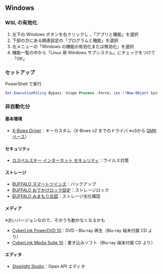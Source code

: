 ## Windows

### WSL の有効化
1. 左下の Windows ボタンを右クリックし 、「アプリと機能」を選択
2. 下部の方にある関連設定の「プログラムと機能」を選択
3. 左メニューの「Windows の機能の有効化または無効化」を選択
4. 機能一覧の中から「Linux 用 Windows サブシステム」にチェックをつけて「OK」

### セットアップ

PowerShell で実行
```powershell
Set-ExecutionPolicy Bypass -Scope Process -Force; iex ((New-Object System.Net.WebClient).DownloadString('https://raw.githubusercontent.com/h-yoshikawa44/dotfiles/main/Windows/install.ps1'))
```

### 非自動化分
#### 基本環境
- [X-Bows Driver](https://x-bows.com/pages/software)：キーカスタム（X-Bows v2 までのドライバ ※v3から [QMK ベース](https://x-bows.com/blogs/blog/how-to-use-qmk-keyboard)）

#### セキュリティ
- [カスペルスキー インターネット セキュリティ](https://www.kaspersky.co.jp/downloads/thank-you/internet-security)：ウイルス対策

#### ストレージ
- [BUFFALO スマートツインズ](https://www.buffalo.jp/support/download/detail/?dl_contents_id=5130)：バックアップ
- [BUFFALO おでかけロック設定](https://www.buffalo.jp/support/download/detail/?dl_contents_id=2795)：ストレージロック
- [BUFFALO みまもり合図](https://www.buffalo.jp/support/download/detail/?dl_contents_id=62005)：ストレージ劣化確認

#### メディア
※古いバージョンなので、そのうち動かなくなるかも
- [CyberLink PowerDVD 10](https://jp.cyberlink.com/products/powerdvd-ultra/features_ja_JP.html)：DVD・Blu-ray 再生（Blu-ray 端末付属 CD より）
- [CyberLink Media Suite 10](https://dl.logitec.co.jp/software.php?pn=LST-D-497)：書き込みソフト（Blu-ray 端末付属 CD より）

#### エディタ
- [Stoplight Studio](https://stoplight.io/studio/)：Open API エディタ

